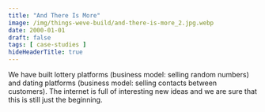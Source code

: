 ```yaml
---
title: "And There Is More"
image: /img/things-weve-build/and-there-is-more_2.jpg.webp
date: 2000-01-01
draft: false
tags: [ case-studies ]
hideHeaderTitle: true
---
```


We have built lottery platforms (business model: selling random numbers) and dating platforms (business model: selling contacts between customers). The internet is full of interesting new ideas and we are sure that this is still just the beginning.